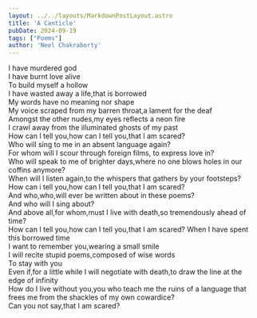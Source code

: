 ```yaml
---
layout: ../../layouts/MarkdownPostLayout.astro
title: 'A Canticle'
pubDate: 2024-09-19
tags: ["Poems"]
author: 'Neel Chakraborty'
---
```


I have murdered god\
I have burnt love alive\
To build myself a hollow\
I have wasted away a life,that is borrowed\
My words have no meaning nor shape\
My voice scraped from my barren throat,a lament for the deaf\
Amongst the other nudes,my eyes reflects a neon fire\
I crawl away from the illuminated ghosts of my past\
How can I tell you,how can I tell you,that I am scared?\
Who will sing to me in an absent language again?\
For whom will I scour through foreign films, to express love in?\
Who will speak to me of brighter days,where no one blows holes in our coffins anymore?\
When will I listen again,to the whispers that gathers by your footsteps?\
How can i tell you,how can I tell you,that I am scared?\
And who,who,will ever be written about in these poems?\
And who will I sing about?\
And above all,for whom,must I live with death,so tremendously ahead of time?\
How can I tell you,how can I tell you,that I am scared?
When I have spent this borrowed time\
I want to remember you,wearing a small smile\
I will recite stupid poems,composed of wise words\
To stay with you\
Even if,for a little while
I will negotiate with death,to draw the line at the edge of infinity\
How do I live without you,you who teach me the ruins of a language that frees me from the shackles of my own cowardice?\
Can you not say,that I am scared?
